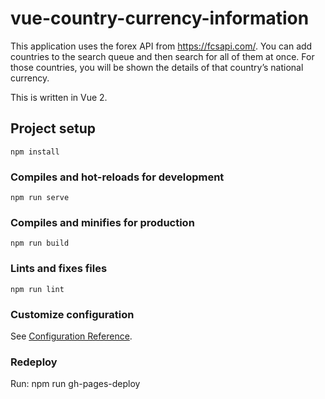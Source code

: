 # vue-country-currency-information

This application uses the forex API from https://fcsapi.com/. You can add countries to the search queue and then search for all of them at once. For those countries, you will be shown the details of that country’s national currency.

This is written in Vue 2. 
## Project setup
```
npm install
```

### Compiles and hot-reloads for development
```
npm run serve
```

### Compiles and minifies for production
```
npm run build
```

### Lints and fixes files
```
npm run lint
```

### Customize configuration
See [Configuration Reference](https://cli.vuejs.org/config/).

### Redeploy
Run: npm run gh-pages-deploy
